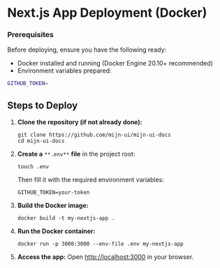 # Next.js App Deployment (Docker)

### Prerequisites

Before deploying, ensure you have the following ready:

- Docker installed and running (Docker Engine 20.10+ recommended)
- Environment variables prepared:

```bash
GITHUB_TOKEN=
```

## Steps to Deploy

1. **Clone the repository (if not already done):**

   ```
   git clone https://github.com/mijn-ui/mijn-ui-docs
   cd mijn-ui-docs
   ```

2. **Create a** `**.env**` **file** in the project root:

   ```
   touch .env
   ```

   Then fill it with the required environment variables:

   ```
   GITHUB_TOKEN=your-token
   ```

3. **Build the Docker image:**

   ```
   docker build -t my-nextjs-app .
   ```

4. **Run the Docker container:**

   ```
   docker run -p 3000:3000 --env-file .env my-nextjs-app
   ```

5. **Access the app:** Open [http://localhost:3000](http://localhost:3000) in your browser.
